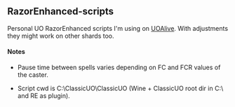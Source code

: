 ## RazorEnhanced-scripts
Personal UO RazorEnhanced scripts I'm using on [UOAlive](https://uoalive.com). With adjustments they might work on other shards too.

#### Notes
- Pause time between spells varies depending on FC and FCR values of the caster.

- Script cwd is C:\ClassicUO\ClassicUO (Wine + ClassicUO root dir in C:\ and RE as plugin).


